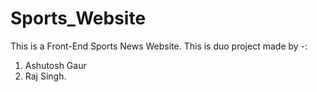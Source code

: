 # Sports_Website
This is a Front-End Sports News Website. This is duo project made by -:
1) Ashutosh Gaur  
2) Raj Singh. 

